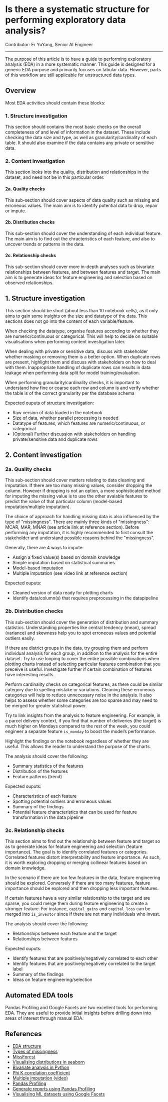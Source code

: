 # Is there a systematic structure for performing exploratory data analysis?

Contributor: Er YuYang, Senior AI Engineer

---

The purpose of this article is to have a guide to performing exploratory analysis (EDA) in a more systematic manner. This guide is designed for a generic EDA purpose and primarily focuses on tabular data. However, parts of this workflow are still applicable for unstructured data types.

## Overview
Most EDA activities should contain these blocks:

### 1. Structure investigation

This section should contains the most basic checks on the overall completeness of and level of information in the dataset. These include checking the data size and type, as well as granularity/cardinality of each table. It should also examine if the data contains any private or sensitive data.  

### 2. Content investigation

This section looks into the quality, distribution and relationships in the dataset, and need not be in this particular order.

#### 2a. Quality checks

This sub-section should cover aspects of data quality such as missing and erroneous values. The main aim is to identify potential data to drop, repair or impute.

#### 2b. Distribution checks

This sub-section should cover the understanding of each individual feature. The main aim is to find out the chracteristics of each feature, and also to uncover trends or patterns in the data.

#### 2c. Relationship checks

This sub-section should cover more in-depth analyses such as bivariate relationships between features, and between features and target. The main aim is to generate ideas for feature engineering and selection based on observed relationships.

## 1. Structure investigation

This section should be short (about less than 10 notebook cells), as it only aims to gain some insights on the size and datatype of the data. This sections does not go into the content of each variable/feature. 

When checking the datatype, organise features according to whether they are numeric/continuous or categorical. This will help to decide on suitable visualisations when performing content investigation later.

When dealing with private or sensitive data, discuss with stakeholder whether masking or removing them is a better option. When duplicate rows are present, highlight them and discuss with stakeholders on how to deal with them. Inappropriate handling of duplicate rows can results in data leakage when performing data split for model training/evaluation.

When performing granularity/cardinality checks, it is important to understand how fine or coarse each row and column is and verify whether the table is of the correct granularity per the database schema

Expected ouputs of structure investigation: 
- Raw version of data loaded in the notebook
- Size of data, whether parallel processing is needed
- Datatype of features, which features are numeric/continuous, or categorical
- (Optional) Further discussion with stakeholders on handling private/sensitive data and duplicate rows

## 2. Content investigation

### 2a. Quality checks

This sub-section should cover matters relating to data cleaning and imputation. If there are too many missing values, consider dropping the column. However if dropping is not an option, a more sophisticated method for imputing the missing value is to use the other avaiable features to predict the value of that particular column (model-based imputation/multiple imputation). 

The choice of approach for handling missing data is also influenced by the type of "missingness". There are mainly three kinds of "missingness": MCAR, MAR, MNAR (see article link at reference section). Before performing any imputation, it is highly recommended to first consult the stakeholder and understand possible reasons behind the "missingness". 

Generally, there are 4 ways to impute:
- Assign a fixed value(s) based on domain knowledge
- Simple imputation based on statistical summaries
- Model-based imputation
- Multiple imputation (see video link at reference section)

Expected ouputs:
- Cleaned version of data ready for plotting charts
- Identify data/column(s) that requires preprocessing in the datapipeline

### 2b. Distribution checks

This sub-section should cover the generation of distribution and summary statistics. Understanding properties like central tendency (mean), spread (variance) and skewness help you to spot erroneous values and potential outliers easily.

If there are district groups in the data, try grouping them and perform individual analysis for each group, in addition to the analysis for the entire dataset. Try to use looping to cover the entire possible combinations when plotting charts instead of selecting particular features combination that you preceive is useful. Investigate further if certain combination of features have interesting results. 

Perform cardinality checks on categorical features, as there could be similar category due to spelling mistake or variations. Cleaning these erroneous categories will help to reduce unnecessary noise in the analysis. It also helps to assess whether some categories are too sparse and may need to be merged for greater statistical power.

Try to link insights from the analysis to feature engineering. For example, in a parcel delivery context, if you find that number of deliveries (the target) is much higher on Mondays compared to the rest of the week, you could engineer a separate feature `is_monday` to boost the model’s performance. 

Highlight the findings on the notebook regardless of whether they are useful. This allows the reader to understand the purpose of the charts.

The analysis should cover the following:
- Summary statistics of the features
- Distribution of the features
- Feature patterns (trend)

Expected ouputs:
- Characteristics of each feature
- Spotting potential outliers and erroneous values
- Summary of the findings
- Potential feature characteristics that can be used for feature transformation in the data pipeline

### 2c. Relationship checks

This section aims to find out the relationship between feature and target so as to generate ideas for feature engineering and selection (feature importance). The goal is to identify correlated features or categories. Correlated features distort interpretability and feature importance. As such, it is worth exploring dropping or merging collinear features based on domain knowledge. 

In the scenario if there are too few features in the data, feature engineering should be explored. Conversely if there are too many features, feature importance should be explored and then dropping less important features.

If certain features have a very similar relationship to the target and are sparse, you could merge them during feature engineering to create a stronger feature. For instance, `capital_gains` and `capital_loss` can be merged into `is_investor` since if there are not many individuals who invest.

The analysis should cover the following:
- Relationships between each feature and the target
- Relationships between features

Expected ouputs:
- Identify features that are positively/negatively correlated to each other
- Identify features that are positively/negatively correlated to the target label
- Summary of the findings
- Ideas on feature engineering/selection

## Automated EDA tools
Pandas Profiling and Google Facets are two excellent tools for performing EDA. They are useful to provide initial insights before drilling down into areas of interest through manual EDA.

## References
- [EDA structure](https://miykael.github.io/blog/2022/advanced_eda/  )
- [Types of missingness](https://www-users.york.ac.uk/~mb55/intro/typemiss4.htm)
- [MissForest](https://towardsdatascience.com/missforest-the-best-missing-data-imputation-algorithm-4d01182aed3)
- [Visualising distributions in seaborn](https://seaborn.pydata.org/tutorial/distributions.html)
- [Bivariate analysis in Python](https://www.analyticsvidhya.com/blog/2022/02/a-quick-guide-to-bivariate-analysis-in-python/)
- [Phi K correlation coefficient](https://towardsdatascience.com/phik-k-get-familiar-with-the-latest-correlation-coefficient-9ba0032b37e7)
- [Multiple imputation (video)](https://www.youtube.com/watch?v=LMsULWGtP2c)
- [Pandas Profiling](https://pypi.org/project/pandas-profiling/)
- [Generate reports using Pandas Profiling](https://www.analyticsvidhya.com/blog/2021/06/generate-reports-using-pandas-profiling-deploy-using-streamlit/)
- [Visualising ML datasets using Google Facets](https://towardsdatascience.com/visualising-machine-learning-datasets-with-googles-facets-462d923251b3)
